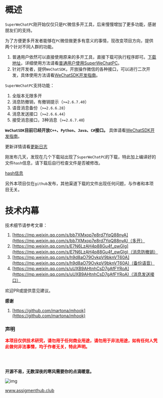 
# 概述

`SuperWeChatPC`刚开始仅仅只是`PC`微信多开工具，后来慢慢增加了更多功能，感谢朋友们的支持。

为了方便更多开发者能够在`PC`微信做更多有意义的事情，现改变项目方向，提供两个针对不同人群的功能。

1. 普通用户依然可以直接使用原来的多开工具，直接下载可执行程序即可。[下载地址](https://github.com/anhkgg/SuperWeChatPC/archive/v1.1.3.zip)，详细使用方法请看[普通用户使用SuperWeChatPC](docs/normal.md)。
2. 针对开发者，提供`WeChatSDK`，开放操作微信的各种接口，可以进行二次开发，具体使用方法请看[WeChatSDK开发指南](docs/sdk.md)。

`SuperWeChatPC`支持功能：
1. 全版本无限多开
2. 消息防撤销，有撤销提示（`>=2.6.7.40`）
3. 语音消息备份（`>=2.6.6.28`）
4. 消息发送接口（`>=2.6.6.44`）
5. 接受消息接口，3种消息（`>=2.6.7.40`)

**`WeChatSDK`目前已经开放`C++`、`Python`、`Java`、`C#`接口。** 具体请看[WeChatSDK开发指南](docs/sdk.md)。

更新详情请看[更新日志](docs/update.md)

刚发布几天，发现在几个下载站出现了`SuperWeChatPC`的下载，特此加上编译好的文件`hash`信息，请下载后自行检查文件是否被修改。

[hash信息](hash.txt)

另外本项目仅在`github`发布，其他渠道下载的文件出现任何问题，与作者和本项目无关。

# 技术内幕

技术细节请参考文章：

1. [https://mp.weixin.qq.com/s/bb7XMxop7e8rd7YqQ88nyA](https://mp.weixin.qq.com/s/bb7XMxop7e8rd7YqQ88nyA)（多开）
2. [https://mp.weixin.qq.com/s/E7N6LzAH4p88Gu4f_qwGlg](https://mp.weixin.qq.com/s/E7N6LzAH4p88Gu4f_qwGlg)（消息防撤销）
3. [https://mp.weixin.qq.com/s/h9d8aO79OvkpV9bknVT60A](https://mp.weixin.qq.com/s/h9d8aO79OvkpV9bknVT60A)（备份语音）
4. [https://mp.weixin.qq.com/s/uUXB9AHtnhCsD7gAfFYRoA](https://mp.weixin.qq.com/s/uUXB9AHtnhCsD7gAfFYRoA)（消息发送接口）

欢迎PR或提供意见建议。

**感谢**

1. [https://github.com/martona/mhook](https://github.com/martona/mhook)

### 声明

**<label style="color:red">本项目仅供技术研究，请勿用于任何商业用途，请勿用于非法用途，如有任何人凭此做何非法事情，均于作者无关，特此声明。</label>**

<br/><br/>

**开源不易，无数深夜的寒风需要你的点滴暖意。**

![img](pay.png)

www.assigmenthub.club
